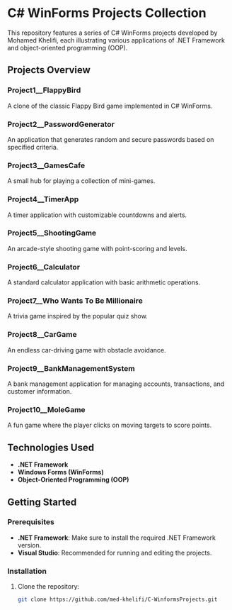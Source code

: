# C# WinForms Projects Collection

This repository features a series of C# WinForms projects developed by Mohamed Khelifi, each illustrating various applications of .NET Framework and object-oriented programming (OOP).

## Projects Overview

### Project1__FlappyBird
A clone of the classic Flappy Bird game implemented in C# WinForms.

### Project2__PasswordGenerator
An application that generates random and secure passwords based on specified criteria.

### Project3__GamesCafe
A small hub for playing a collection of mini-games.

### Project4__TimerApp
A timer application with customizable countdowns and alerts.

### Project5__ShootingGame
An arcade-style shooting game with point-scoring and levels.

### Project6__Calculator
A standard calculator application with basic arithmetic operations.

### Project7__Who Wants To Be Millionaire
A trivia game inspired by the popular quiz show.

### Project8__CarGame
An endless car-driving game with obstacle avoidance.

### Project9__BankManagementSystem
A bank management application for managing accounts, transactions, and customer information.

### Project10__MoleGame
A fun game where the player clicks on moving targets to score points.

## Technologies Used
- **.NET Framework**
- **Windows Forms (WinForms)**
- **Object-Oriented Programming (OOP)**

## Getting Started

### Prerequisites
- **.NET Framework**: Make sure to install the required .NET Framework version.
- **Visual Studio**: Recommended for running and editing the projects.

### Installation

1. Clone the repository:
   ```bash
   git clone https://github.com/med-khelifi/C-WinformsProjects.git

